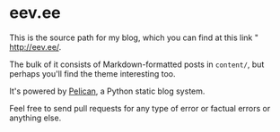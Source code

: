 # eev.ee

This is the source path for my blog, which you can find at this link " http://eev.ee/.

The bulk of it consists of Markdown-formatted posts in `content/`, but perhaps you'll find the theme interesting too.

It's powered by [Pelican][], a Python static blog system.

Feel free to send pull requests for any type of error or factual errors or anything else.


[Pelican]: http://docs.getpelican.com/
